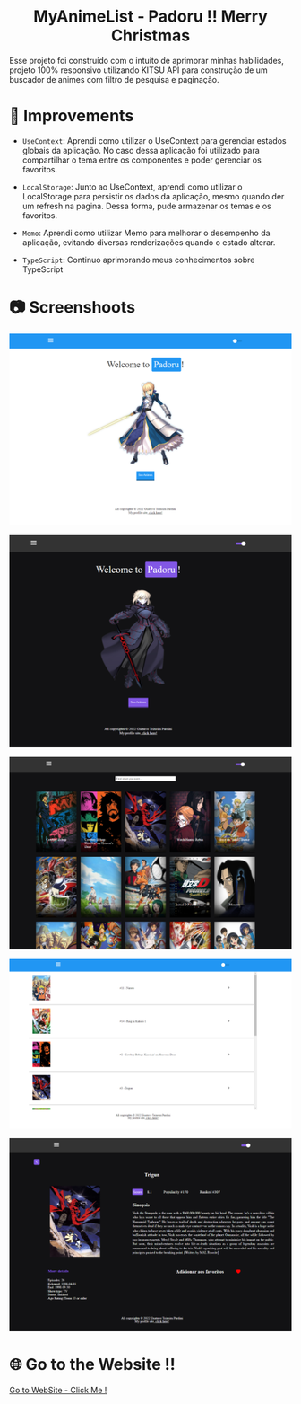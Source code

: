 <h1 align="center"> MyAnimeList - Padoru !! Merry Christmas </h1>

Esse projeto foi construído com o intuíto de aprimorar minhas habilidades, projeto 100% responsivo utilizando KITSU API para construção de um buscador de animes com filtro de pesquisa e paginação.



# 🔨 Improvements

- `UseContext`: Aprendi como utilizar o UseContext para gerenciar estados globais da aplicação. No caso dessa aplicação foi utilizado para compartilhar o tema entre os componentes e poder gerenciar os favoritos.

- `LocalStorage`: Junto ao UseContext, aprendi como utilizar o LocalStorage para persistir os dados da aplicação, mesmo quando der um refresh na pagina. Dessa forma, pude armazenar os temas e os favoritos.

- `Memo`: Aprendi como utilizar Memo para melhorar o desempenho da aplicação, evitando diversas renderizações quando o estado alterar.


- `TypeScript`: Continuo aprimorando meus conhecimentos sobre TypeScript



# 📷 Screenshoots
![home-light-page](public/readme/HOME_LIGHT.png)

![home-dark-page](public/readme/HOME_DARK.png)

![main-projects-page](public/readme/MAIN.png)

![favorite-projects-page](public/readme/FAVORITE.png)

![anime-projects-page](public/readme/ANIME.png)

# 🌐 Go to the Website !!
[Go to WebSite - Click Me !](https://padoru-opal.vercel.app)
